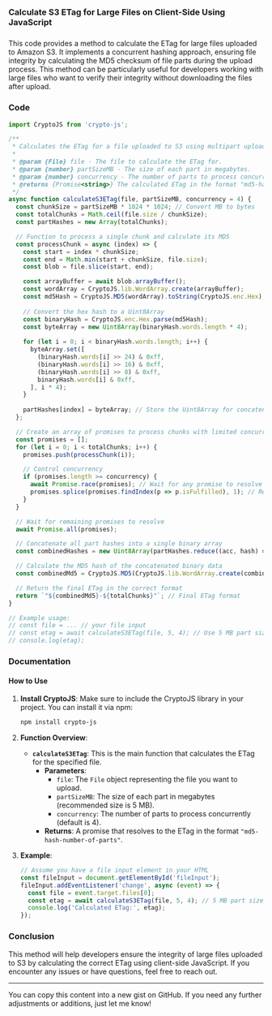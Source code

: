 

### **Calculate S3 ETag for Large Files on Client-Side Using JavaScript**

#####
This code provides a method to calculate the ETag for large files uploaded to Amazon S3. It implements a concurrent hashing approach, ensuring file integrity by calculating the MD5 checksum of file parts during the upload process. This method can be particularly useful for developers working with large files who want to verify their integrity without downloading the files after upload.

### Code
```javascript
import CryptoJS from 'crypto-js';

/**
 * Calculates the ETag for a file uploaded to S3 using multipart upload.
 *
 * @param {File} file - The file to calculate the ETag for.
 * @param {number} partSizeMB - The size of each part in megabytes.
 * @param {number} concurrency - The number of parts to process concurrently.
 * @returns {Promise<string>} The calculated ETag in the format "md5-hash-number-of-parts".
 */
async function calculateS3ETag(file, partSizeMB, concurrency = 4) {
  const chunkSize = partSizeMB * 1024 * 1024; // Convert MB to bytes
  const totalChunks = Math.ceil(file.size / chunkSize);
  const partHashes = new Array(totalChunks);

  // Function to process a single chunk and calculate its MD5
  const processChunk = async (index) => {
    const start = index * chunkSize;
    const end = Math.min(start + chunkSize, file.size);
    const blob = file.slice(start, end);

    const arrayBuffer = await blob.arrayBuffer();
    const wordArray = CryptoJS.lib.WordArray.create(arrayBuffer);
    const md5Hash = CryptoJS.MD5(wordArray).toString(CryptoJS.enc.Hex);
    
    // Convert the hex hash to a Uint8Array
    const binaryHash = CryptoJS.enc.Hex.parse(md5Hash);
    const byteArray = new Uint8Array(binaryHash.words.length * 4);
    
    for (let i = 0; i < binaryHash.words.length; i++) {
      byteArray.set([
        (binaryHash.words[i] >> 24) & 0xff,
        (binaryHash.words[i] >> 16) & 0xff,
        (binaryHash.words[i] >> 8) & 0xff,
        binaryHash.words[i] & 0xff,
      ], i * 4);
    }
    
    partHashes[index] = byteArray; // Store the Uint8Array for concatenation
  };

  // Create an array of promises to process chunks with limited concurrency
  const promises = [];
  for (let i = 0; i < totalChunks; i++) {
    promises.push(processChunk(i));

    // Control concurrency
    if (promises.length >= concurrency) {
      await Promise.race(promises); // Wait for any promise to resolve
      promises.splice(promises.findIndex(p => p.isFulfilled), 1); // Remove fulfilled promise
    }
  }

  // Wait for remaining promises to resolve
  await Promise.all(promises);

  // Concatenate all part hashes into a single binary array
  const combinedHashes = new Uint8Array(partHashes.reduce((acc, hash) => acc.concat(Array.from(hash)), []));

  // Calculate the MD5 hash of the concatenated binary data
  const combinedMd5 = CryptoJS.MD5(CryptoJS.lib.WordArray.create(combinedHashes)).toString(CryptoJS.enc.Hex);

  // Return the final ETag in the correct format
  return `"${combinedMd5}-${totalChunks}"`; // Final ETag format
}

// Example usage:
// const file = ... // your file input
// const etag = await calculateS3ETag(file, 5, 4); // Use 5 MB part size and 4 concurrent processes
// console.log(etag);
```

### Documentation

#### How to Use

1. **Install CryptoJS**: Make sure to include the CryptoJS library in your project. You can install it via npm:
   ```bash
   npm install crypto-js
   ```

2. **Function Overview**:
   - **`calculateS3ETag`**: This is the main function that calculates the ETag for the specified file.
     - **Parameters**:
       - `file`: The `File` object representing the file you want to upload.
       - `partSizeMB`: The size of each part in megabytes (recommended size is 5 MB).
       - `concurrency`: The number of parts to process concurrently (default is 4).
     - **Returns**: A promise that resolves to the ETag in the format `"md5-hash-number-of-parts"`.

3. **Example**: 
   ```javascript
   // Assume you have a file input element in your HTML
   const fileInput = document.getElementById('fileInput');
   fileInput.addEventListener('change', async (event) => {
     const file = event.target.files[0];
     const etag = await calculateS3ETag(file, 5, 4); // 5 MB part size, 4 concurrent uploads
     console.log('Calculated ETag:', etag);
   });
   ```

### Conclusion
This method will help developers ensure the integrity of large files uploaded to S3 by calculating the correct ETag using client-side JavaScript. If you encounter any issues or have questions, feel free to reach out.

---

You can copy this content into a new gist on GitHub. If you need any further adjustments or additions, just let me know!
